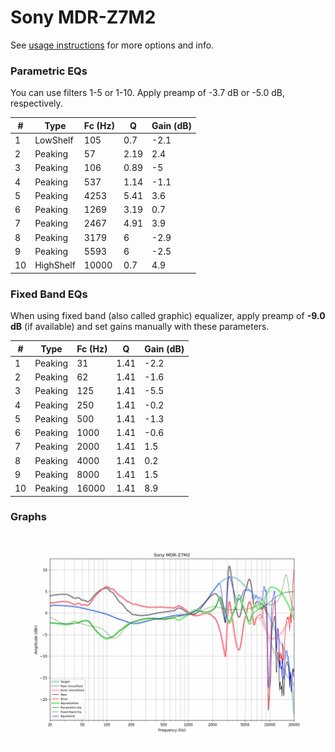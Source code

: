 # Sony MDR-Z7M2
See [usage instructions](https://github.com/jaakkopasanen/AutoEq#usage) for more options and info.

### Parametric EQs
You can use filters 1-5 or 1-10. Apply preamp of -3.7 dB or -5.0 dB, respectively.

|   # | Type      |   Fc (Hz) |    Q |   Gain (dB) |
|-----|-----------|-----------|------|-------------|
|   1 | LowShelf  |       105 | 0.7  |        -2.1 |
|   2 | Peaking   |        57 | 2.19 |         2.4 |
|   3 | Peaking   |       106 | 0.89 |        -5   |
|   4 | Peaking   |       537 | 1.14 |        -1.1 |
|   5 | Peaking   |      4253 | 5.41 |         3.6 |
|   6 | Peaking   |      1269 | 3.19 |         0.7 |
|   7 | Peaking   |      2467 | 4.91 |         3.9 |
|   8 | Peaking   |      3179 | 6    |        -2.9 |
|   9 | Peaking   |      5593 | 6    |        -2.5 |
|  10 | HighShelf |     10000 | 0.7  |         4.9 |

### Fixed Band EQs
When using fixed band (also called graphic) equalizer, apply preamp of **-9.0 dB** (if available) and set gains manually with these parameters.

|   # | Type    |   Fc (Hz) |    Q |   Gain (dB) |
|-----|---------|-----------|------|-------------|
|   1 | Peaking |        31 | 1.41 |        -2.2 |
|   2 | Peaking |        62 | 1.41 |        -1.6 |
|   3 | Peaking |       125 | 1.41 |        -5.5 |
|   4 | Peaking |       250 | 1.41 |        -0.2 |
|   5 | Peaking |       500 | 1.41 |        -1.3 |
|   6 | Peaking |      1000 | 1.41 |        -0.6 |
|   7 | Peaking |      2000 | 1.41 |         1.5 |
|   8 | Peaking |      4000 | 1.41 |         0.2 |
|   9 | Peaking |      8000 | 1.41 |         1.5 |
|  10 | Peaking |     16000 | 1.41 |         8.9 |

### Graphs
![](./Sony%20MDR-Z7M2.png)
